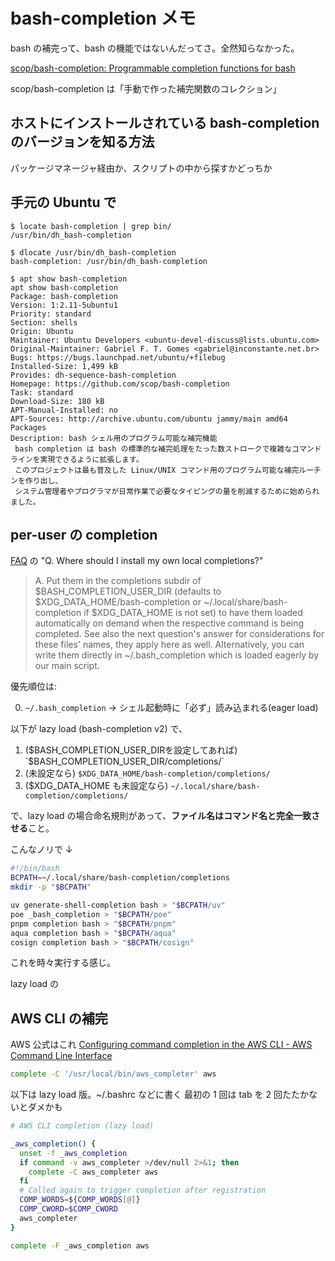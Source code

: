 # bash-completion メモ

bash の補完って、bash の機能ではないんだってさ。全然知らなかった。

[scop/bash-completion: Programmable completion functions for bash](https://github.com/scop/bash-completion?tab=readme-ov-file#readme)

scop/bash-completion は「手動で作った補完関数のコレクション」

## ホストにインストールされている bash-completion のバージョンを知る方法

パッケージマネージャ経由か、スクリプトの中から探すかどっちか

## 手元の Ubuntu で

```console
$ locate bash-completion | grep bin/
/usr/bin/dh_bash-completion

$ dlocate /usr/bin/dh_bash-completion
bash-completion: /usr/bin/dh_bash-completion

$ apt show bash-completion
apt show bash-completion
Package: bash-completion
Version: 1:2.11-5ubuntu1
Priority: standard
Section: shells
Origin: Ubuntu
Maintainer: Ubuntu Developers <ubuntu-devel-discuss@lists.ubuntu.com>
Original-Maintainer: Gabriel F. T. Gomes <gabriel@inconstante.net.br>
Bugs: https://bugs.launchpad.net/ubuntu/+filebug
Installed-Size: 1,499 kB
Provides: dh-sequence-bash-completion
Homepage: https://github.com/scop/bash-completion
Task: standard
Download-Size: 180 kB
APT-Manual-Installed: no
APT-Sources: http://archive.ubuntu.com/ubuntu jammy/main amd64 Packages
Description: bash シェル用のプログラム可能な補完機能
 bash completion は bash の標準的な補完処理をたった数ストロークで複雑なコマンドラインを実現できるように拡張します。
 このプロジェクトは最も普及した Linux/UNIX コマンド用のプログラム可能な補完ルーチンを作り出し、
 システム管理者やプログラマが日常作業で必要なタイピングの量を削減するために始められました。
```

## per-user の completion

[FAQ](https://github.com/scop/bash-completion?tab=readme-ov-file#faq)
の "Q. Where should I install my own local completions?"

> A. Put them in the completions subdir of $BASH_COMPLETION_USER_DIR (defaults to $XDG_DATA_HOME/bash-completion or ~/.local/share/bash-completion if $XDG_DATA_HOME is not set) to have them loaded automatically on demand when the respective command is being completed. See also the next question's answer for considerations for these files' names, they apply here as well. Alternatively, you can write them directly in ~/.bash_completion which is loaded eagerly by our main script.

優先順位は:

0. `~/.bash_completion` → シェル起動時に「必ず」読み込まれる(eager load)

以下が lazy load (bash-completion v2) で、

1. ($BASH_COMPLETION_USER_DIRを設定してあれば) `$BASH_COMPLETION_USER_DIR/completions/`
2. (未設定なら) `$XDG_DATA_HOME/bash-completion/completions/`
3. ($XDG_DATA_HOME も未設定なら) `~/.local/share/bash-completion/completions/`

で、lazy load の場合命名規則があって、**ファイル名はコマンド名と完全一致させる**こと。

こんなノリで ↓

```bash
#!/bin/bash
BCPATH=~/.local/share/bash-completion/completions
mkdir -p "$BCPATH"

uv generate-shell-completion bash > "$BCPATH/uv"
poe _bash_completion > "$BCPATH/poe"
pnpm completion bash > "$BCPATH/pnpm"
aqua completion bash > "$BCPATH/aqua"
cosign completion bash > "$BCPATH/cosign"
```

これを時々実行する感じ。

lazy load の

## AWS CLI の補完

AWS 公式はこれ
[Configuring command completion in the AWS CLI - AWS Command Line Interface](https://docs.aws.amazon.com/ja_jp/cli/latest/userguide/cli-configure-completion.html#cli-command-completion-configure)

```sh
complete -C '/usr/local/bin/aws_completer' aws
```

以下は lazy load 版。~/.bashrc などに書く
最初の 1 回は tab を 2 回たたかないとダメかも

```sh
# AWS CLI completion (lazy load)

_aws_completion() {
  unset -f _aws_completion
  if command -v aws_completer >/dev/null 2>&1; then
    complete -C aws_completer aws
  fi
  # Called again to trigger completion after registration
  COMP_WORDS=${COMP_WORDS[@]}
  COMP_CWORD=$COMP_CWORD
  aws_completer
}

complete -F _aws_completion aws
```
